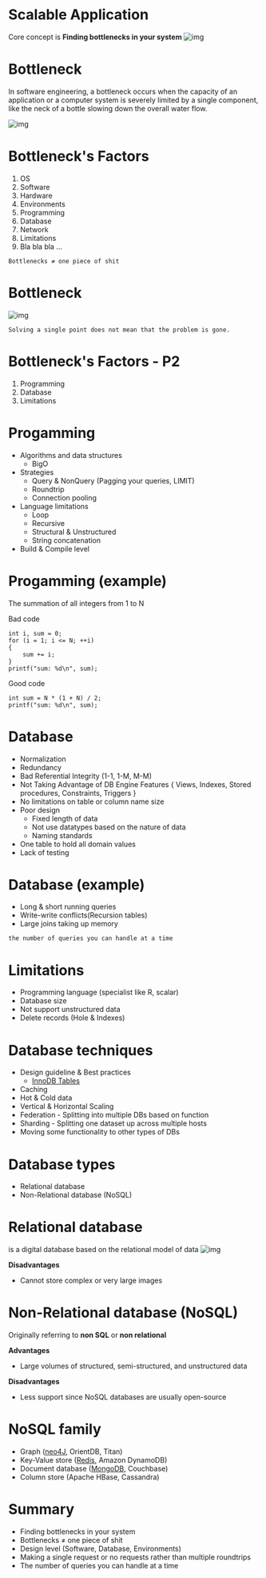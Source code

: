 # Scalable Application

Core concept is **Finding bottlenecks in your system**
![img](/images/bottleneck.PNG)

# Bottleneck
In software engineering, a bottleneck occurs when the capacity of an application or a computer system is severely limited by a single component, like the neck of a bottle slowing down the overall water flow. 

![img](/images/bottleneck_visualization.PNG)

# Bottleneck's Factors
1. OS
1. Software
1. Hardware
1. Environments
1. Programming
1. Database
1. Network
1. Limitations
1. Bla bla bla ...

```
Bottlenecks ≠ one piece of shit
```

# Bottleneck
![img](/images/bottleneck_visualization.PNG)
```
Solving a single point does not mean that the problem is gone.
```

# Bottleneck's Factors - P2
1. Programming
1. Database
1. Limitations

# Progamming
* Algorithms and data structures
    * BigO
* Strategies
    * Query & NonQuery (Pagging your queries, LIMIT)
    * Roundtrip
    * Connection pooling
* Language limitations
    * Loop
    * Recursive
    * Structural & Unstructured
    * String concatenation
* Build & Compile level

# Progamming (example)
The summation of all integers from 1 to N

Bad code
```
int i, sum = 0;
for (i = 1; i <= N; ++i)
{
    sum += i;
}
printf("sum: %d\n", sum);
```
Good code
```
int sum = N * (1 + N) / 2;
printf("sum: %d\n", sum);
```

# Database
* Normalization
* Redundancy
* Bad Referential Integrity (1-1, 1-M, M-M)
* Not Taking Advantage of DB Engine Features { Views, Indexes, Stored procedures, Constraints, Triggers }
* No limitations on table or column name size
* Poor design
    * Fixed length of data
    * Not use datatypes based on the nature of data
    * Naming standards
* One table to hold all domain values
* Lack of testing

# Database (example)
* Long & short running queries
* Write-write conflicts(Recursion tables)
* Large joins taking up memory
```
the number of queries you can handle at a time
```

# Limitations
* Programming language (specialist like R, scalar)
* Database size
* Not support unstructured data
* Delete records (Hole & Indexes)

# Database techniques
* Design guideline & Best practices
    * [InnoDB Tables](https://dev.mysql.com/doc/refman/8.0/en/innodb-best-practices.html)
* Caching
* Hot & Cold data
* Vertical & Horizontal Scaling
* Federation - Splitting into multiple DBs based on function
* Sharding - Splitting one dataset up across multiple hosts
* Moving some functionality to other types of DBs

# Database types
* Relational database
* Non-Relational database (NoSQL)

# Relational database
is a digital database based on the relational model of data
![img](/images/relational_db.png)

**Disadvantages**
* Cannot store complex or very large images

# Non-Relational database (NoSQL)
Originally referring to **non SQL** or **non relational**

**Advantages**
* Large volumes of structured, semi-structured, and unstructured data

**Disadvantages**
* Less support since NoSQL databases are usually open-source

# NoSQL family
* Graph ([neo4J](https://console.neo4j.org), OrientDB, Titan)
* Key-Value store ([Redis](https://try.redis.io), Amazon DynamoDB)
* Document database ([MongoDB](https://www.mplay.run/mongodb-online-terminal), Couchbase)
* Column store (Apache HBase, Cassandra)

# Summary
* Finding bottlenecks in your system
* Bottlenecks ≠ one piece of shit
* Design level (Software, Database, Environments)
* Making a single request or no requests rather than multiple roundtrips
* The number of queries you can handle at a time

